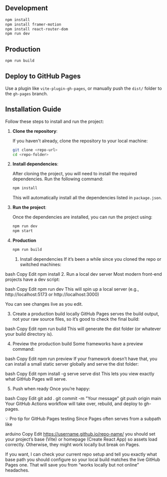 ## Development
```bash
npm install
npm install framer-motion
npm install react-router-dom
npm run dev
```

## Production
```bash
npm run build
```

## Deploy to GitHub Pages
Use a plugin like `vite-plugin-gh-pages`, or manually push the `dist/` folder to the `gh-pages` branch.

## Installation Guide

Follow these steps to install and run the project:

1. **Clone the repository**:

   If you haven't already, clone the repository to your local machine:

   ```bash
   git clone <repo-url>
   cd <repo-folder>
   ```

2. **Install dependencies**:

   After cloning the project, you will need to install the required dependencies. Run the following command:

   ```bash
   npm install
   ```

   This will automatically install all the dependencies listed in `package.json`.

3. **Run the project**:

   Once the dependencies are installed, you can run the project using:

   ```bash
   npm run dev
   npm start
   ```


4. **Production**

    ```bash
    npm run build
    ```


    1. Install dependencies
If it’s been a while since you cloned the repo or switched machines:

bash
Copy
Edit
npm install
2. Run a local dev server
Most modern front-end projects have a dev script:

bash
Copy
Edit
npm run dev
This will spin up a local server (e.g., http://localhost:5173 or http://localhost:3000)

You can see changes live as you edit.

3. Create a production build locally
GitHub Pages serves the build output, not your raw source files, so it’s good to check the final build:

bash
Copy
Edit
npm run build
This will generate the dist folder (or whatever your build directory is).

4. Preview the production build
Some frameworks have a preview command:

bash
Copy
Edit
npm run preview
If your framework doesn’t have that, you can install a small static server globally and serve the dist folder:

bash
Copy
Edit
npm install -g serve
serve dist
This lets you view exactly what GitHub Pages will serve.

5. Push when ready
Once you’re happy:

bash
Copy
Edit
git add .
git commit -m "Your message"
git push origin main
Your GitHub Actions workflow will take over, rebuild, and deploy to gh-pages.

💡 Pro tip for GitHub Pages testing
Since Pages often serves from a subpath like

arduino
Copy
Edit
https://username.github.io/repo-name/
you should set your project’s base (Vite) or homepage (Create React App) so assets load correctly. Otherwise, they might work locally but break on Pages.

If you want, I can check your current repo setup and tell you exactly what base path you should configure so your local build matches the live GitHub Pages one. That will save you from “works locally but not online” headaches.










